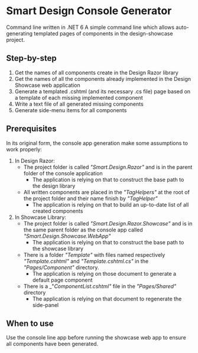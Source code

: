 # Smart Design Console Generator

Command line written in .NET 6
A simple command line which allows auto-generating templated pages of components in the design-showcase project.

## Step-by-step

1. Get the names of all components create in the Design Razor library
2. Get the names of all the components already implemented in the Design Showcase web application
3. Generate a templated .cshtml  (and its necessary .cs file) page based on a template of each missing implemented component
4. Write a text file of all generated missing components
5. Generate side-menu items for all components

## Prerequisites
In its original form, the console app generation make some assumptions to work properly:
1. In Design Razor:
    * The project folder is called _"Smart.Design.Razor"_ and is in the parent folder of the console application
      * The application is relying on that to construct the base path to the design library
     * All written components are placed in the _"TagHelpers"_ at the root of the project folder and their name finish by _"TagHelper"_
       * The application is relying on that to build an up-to-date list of all created components
2. In Showcase Library:
   * The project folder is called _"Smart.Design.Razor.Showcase"_ and is in the same parent folder as the console app called _"Smart.Design.Showcase.WebApp"_
     * The application is relying on that to construct the base path to the showcase library
   * There is a folder _"Template"_ with files named respectively _"Template.cshtml"_ and _"Template.cshtml.cs"_ in the _"Pages/Component"_ directory.
     * The application is relying on those document to generate a default page component
   * There is a _"_ComponentList.cshtml"_ file in the _"Pages/Shared"_ directory
     * The application is relying on that document to regenerate the side-panel

## When to use
Use the console line app before running the showcase web app to ensure all components have been generated.
